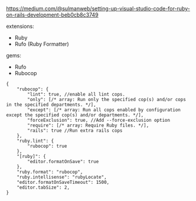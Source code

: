 https://medium.com/@sulmanweb/setting-up-visual-studio-code-for-ruby-on-rails-development-beb0cb8c3749

extensions:
- Ruby
- Rufo (Ruby Formatter)

gems: 
- Rufo
- Rubocop


```
{
    "rubocop": {
        "lint": true, //enable all lint cops.
        "only": [/* array: Run only the specified cop(s) and/or cops in the specified departments. */],
        "except": [/* array: Run all cops enabled by configuration except the specified cop(s) and/or departments. */],
        "forceExclusion": true, //Add --force-exclusion option
        "require": [/* array: Require Ruby files. */],
        "rails": true //Run extra rails cops
    },
    "ruby.lint": {
        "rubocop": true
    },
    "[ruby]": {
        "editor.formatOnSave": true
    },
    "ruby.format": "rubocop",
    "ruby.intellisense": "rubyLocate",
    "editor.formatOnSaveTimeout": 1500,
    "editor.tabSize": 2,
}
```


